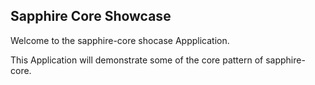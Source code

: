 ## Sapphire Core Showcase

Welcome to the sapphire-core shocase Appplication.

This Application will demonstrate some of the core pattern of sapphire-core.


